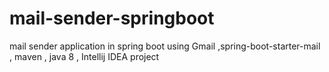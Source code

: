 # mail-sender-springboot
 mail sender application in spring boot using Gmail ,spring-boot-starter-mail , maven , java 8 , Intellij IDEA project 
